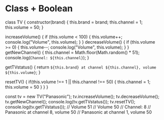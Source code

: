 # Class + Boolean 
class TV {
  constructor(brand) {
    this.brand = brand;
    this.channel = 1;
    this.volume = 50;
  }

  increaseVolume() {
    if (this.volume < 100) {
      this.volume++;
      console.log("Volume", this.volume);
    }
  }
  decreaseVolume() {
    if (this.volume >= 0) {
      this.volume--;
      console.log("Volume", this.volume);
    }
  }
  getNewChannel() {
    this.channel = Math.floor(Math.random() * 51);
    console.log(`Channel: ${this.channel}`);
  }

  getTVstatus() {
    return `${this.brand} at channel ${this.channel}, volume ${this.volume}`;
  }

  resetTV() {
    if(this.volume !== 1 || this.channel !== 50) {
      this.channel = 1;
      this.volume = 50
    }
  }
}

const tv = new TV("Panasonic");
tv.increaseVolume();
tv.decreaseVolume();
tv.getNewChannel();
console.log(tv.getTVstatus());
tv.resetTV();
console.log(tv.getTVstatus());
// Volume 51
// Volume 50
// Channel: 8
// Panasonic at channel 8, volume 50
// Panasonic at channel 1, volume 50
